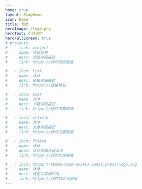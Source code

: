 ```yaml
---
home: true
layout: BlogHome
icon: home
title: 首页
heroImage: /logo.png
heroText: 小沐沐吖
heroFullScreen: true
# projects:
#   - icon: project
#     name: 项目名称
#     desc: 项目详细描述
#     link: https://你的项目链接

#   - icon: link
#     name: 沐沐
#     desc: 链接详细描述
#     link: https://链接地址

#   - icon: book
#     name: 沐沐
#     desc: 书籍详细描述
#     link: https://你的书籍链接

#   - icon: article
#     name: 沐沐
#     desc: 文章详细描述
#     link: https://你的文章链接

#   - icon: friend
#     name: 沐沐
#     desc: 伙伴详细介绍沐沐
#     link: https://你的伙伴链接

#   - icon: https://theme-hope-assets.vuejs.press/logo.svg
#     name: 沐沐
#     desc: 自定义详细介绍
#     link: https://你的自定义链接
---
```

